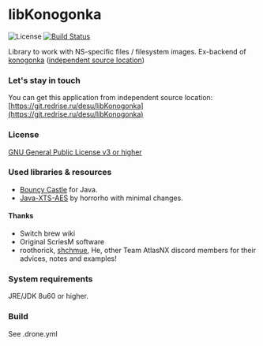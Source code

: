 # libKonogonka

![License](https://img.shields.io/badge/License-GPLv3-blue.svg) [![Build Status](https://ci.redrise.ru/api/badges/desu/libKonogonka/status.svg)](https://ci.redrise.ru/desu/libKonogonka)

Library to work with NS-specific files / filesystem images. Ex-backend of [konogonka](https://github.com/developersu/konogonka) ([independent source location](https://git.redrise.ru/desu/konogonka))

### Let's stay in touch

You can get this application from independent source location: [https://git.redrise.ru/desu/libKonogonka](https://git.redrise.ru/desu/libKonogonka)

### License

[GNU General Public License v3 or higher](https://git.redrise.ru/desu/libKonogonka/LICENSE)

### Used libraries & resources
* [Bouncy Castle](https://www.bouncycastle.org/) for Java.
* [Java-XTS-AES](https://github.com/horrorho/Java-XTS-AES) by horrorho with minimal changes.

#### Thanks 
* Switch brew wiki
* Original ScriesM software
* roothorick, [shchmue](https://github.com/shchmue/), He, other Team AtlasNX discord members for their advices, notes and examples!

### System requirements

JRE/JDK 8u60 or higher.

### Build

See .drone.yml